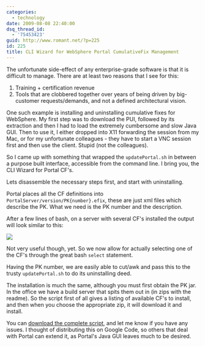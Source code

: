 ```yaml
---
categories:
  - technology
date: 2009-08-08 22:40:00
dsq_thread_id:
  - '75453423'
guid: http://www.romant.net/?p=225
id: 225
title: CLI Wizard for WebSphere Portal CumulativeFix Management
---
```


The unfortunate side-effect of any enterprise-grade software is that it is difficult to manage. There are at least two reasons that I see for this:

1. Training + certification revenue
2. Tools that are clobbered together over years of being driven by big-customer requests/demands, and not a defined architectural vision.

One such example is installing and uninstalling cumulative fixes for WebSphere. My first step was to download the PUI, followed by its extraction and then I had to load the extremely cumbersome and slow Java GUI. Then to use it, I either dropped into X11 forwarding the session from my Mac, or for my unfortunate colleagues - they have to start a VNC session first and then use the client. Stupid (not the colleagues).

So I came up with something that wrapped the `updatePortal.sh` in between a purpose built interface, accessible from the command line. I bring you, the CLI Wizard for Portal CF's.

Lets disassemble the necessary steps first, and start with uninstalling.

Portal places all the CF definitions into `PortalServer/version/PK{number}.efix`, these are just xml files which describe the PK. What we need is the PK number and the description.

After a few lines of bash, on a server with several CF's installed the output will look similar to this:

![](/images/2009/07/PK_list_installed.png)

Not very useful though, yet. So we now allow for actually selecting one of the CF's through the great bash `select` statement.

Having the PK number, we are easily able to cut/awk and pass this to the trusty `updatePortal.sh` to do its uninstalling deed.

The installation is much the same, although you must first obtain the PK jar. In the office we have a build server that spits them out in (in zips with the readme). So the script first of all gives a listing of available CF's to install, and then when you choose the appropriate zip, it will download it and install.

You can [download the complete script](http://blog.romant.net/wp-content/uploads/2009/08/cf_install.sh), and let me know if you have any issues. I thought of distributing this on Google Code, so others that deal with Portal can extend it, as Portal's Java GUI leaves much to be desired.
